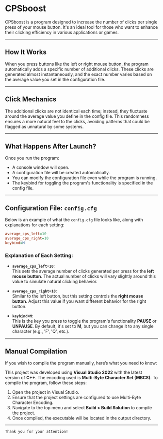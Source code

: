 # CPSboost

CPSboost is a program designed to increase the number of clicks per single press of your mouse button. It's an ideal tool for those who want to enhance their clicking efficiency in various applications or games.

---

## How It Works

When you press buttons like the left or right mouse button, the program automatically adds a specific number of additional clicks. These clicks are generated almost instantaneously, and the exact number varies based on the average value you set in the configuration file.

---

## Click Mechanics

The additional clicks are not identical each time; instead, they fluctuate around the average value you define in the config file. This randomness ensures a more natural feel to the clicks, avoiding patterns that could be flagged as unnatural by some systems.

---

## What Happens After Launch?

Once you run the program:
- A console window will open.
- A configuration file will be created automatically.
- You can modify the configuration file even while the program is running.
- The keybind for toggling the program's functionality is specified in the config file.

---

## Configuration File: `config.cfg`

Below is an example of what the `config.cfg` file looks like, along with explanations for each setting:

```ini
average_cps_left=10
average_cps_right=10
keybind=M
```

### Explanation of Each Setting:

- **`average_cps_left=10`**:  
  This sets the average number of clicks generated per press for the **left mouse button**. The actual number of clicks will vary slightly around this value to simulate natural clicking behavior.

- **`average_cps_right=10`**:  
  Similar to the left button, but this setting controls the **right mouse button**. Adjust this value if you want different behavior for the right button.

- **`keybind=M`**:  
  This is the key you press to toggle the program's functionality **PAUSE** or **UNPAUSE**. By default, it's set to **M**, but you can change it to any single character (e.g., 'F', 'Q', etc.).

---

## Manual Compilation

If you wish to compile the program manually, here’s what you need to know:

This project was developed using **Visual Studio 2022** with the latest version of **C++**. The encoding used is **Multi-Byte Character Set (MBCS)**. To compile the program, follow these steps:

1. Open the project in Visual Studio.
2. Ensure that the project settings are configured to use Multi-Byte Character Encoding.
3. Navigate to the top menu and select **Build > Build Solution** to compile the project.
4. Once compiled, the executable will be located in the output directory.

---

```
Thank you for your attention!
```
